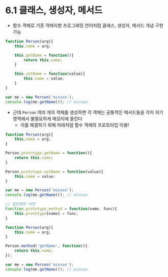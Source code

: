 # 6.1 클래스, 생성자, 메서드
- 함수 객체로 기존 객체지향 프로그래밍 언어처럼 클래스, 생성자, 메서드 개념 구현가능

```javascript
function Person(arg){
    this.name = arg;

    this.getName = function(){
        return this.name;
    }

    this.setName = function(value){
        this.name = value;
    }
}

var me = new Person('minsoo');
console.log(me.getName()); // minsoo
```
- 근데 `Person` 여러 개의 객체를 생성하면 각 객체는 공통적인 메서드들을 각자 자기 영역에서 불필요하게 메모리에 올린다
  - 이를 해결하기 위해 아래처럼 함수 객체의 프로토타입 이용!

```javascript
function Person(arg){
    this.name = arg;
}

Person.prototype.getName = function(){
    return this.name;
}

Person.prototype.setName = function(value){
    this.name = value;
}

var me = new Person('minsoo');
console.log(me.getName()); // minsoo
```
```javascript
// 일반화된 버전
Function.prototype.method = function(name, func){
    this.prototype[name] = func;
}

function Person(arg){
    this.name = arg;
}

Person.method('getName', function(){
    return this.name;
});

var me = new Person('minsoo');
console.log(me.getName()); // minsoo
```
